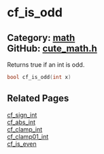 [](../header.md ':include')

# cf_is_odd

Category: [math](https://github.com/RandyGaul/cute_framework/blob/master/docs/api_reference?id=math)  
GitHub: [cute_math.h](https://github.com/RandyGaul/cute_framework/blob/master/include/cute_math.h)  
---

Returns true if an int is odd.

```cpp
bool cf_is_odd(int x)
```

## Related Pages

[cf_sign_int](https://github.com/RandyGaul/cute_framework/blob/master/docs/math/cf_sign_int.md)  
[cf_abs_int](https://github.com/RandyGaul/cute_framework/blob/master/docs/math/cf_abs_int.md)  
[cf_clamp_int](https://github.com/RandyGaul/cute_framework/blob/master/docs/math/cf_clamp_int.md)  
[cf_clamp01_int](https://github.com/RandyGaul/cute_framework/blob/master/docs/math/cf_clamp01_int.md)  
[cf_is_even](https://github.com/RandyGaul/cute_framework/blob/master/docs/math/cf_is_even.md)  
